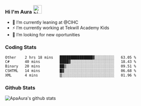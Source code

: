 ### Hi I'm Aura <img src="https://user-images.githubusercontent.com/1303154/88677602-1635ba80-d120-11ea-84d8-d263ba5fc3c0.gif" width="28px" alt="hi">

- 🔭 I’m currently leaning at @CIHC
- ⚡ I’m currently working at Tekwill Academy Kids
- 🤔 I’m looking for new oportunities


### Coding Stats

<!--START_SECTION:waka-->

```txt
Other    2 hrs 18 mins   ███████████████▓░░░░░░░░░   63.05 %
C#       40 mins         ████▓░░░░░░░░░░░░░░░░░░░░   18.43 %
Binary   20 mins         ██▒░░░░░░░░░░░░░░░░░░░░░░   09.51 %
CSHTML   14 mins         █▓░░░░░░░░░░░░░░░░░░░░░░░   06.68 %
XML      4 mins          ▒░░░░░░░░░░░░░░░░░░░░░░░░   01.96 %
```

<!--END_SECTION:waka-->

### Github Stats

![ApaAura's github stats](https://github-readme-stats.vercel.app/api?username=ApaAura&count_private=true&theme=tokyonight&hide=contribs,prs)
